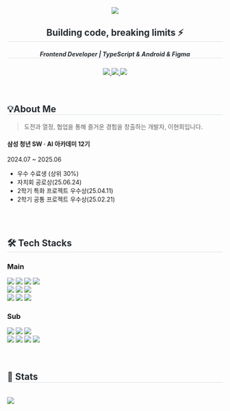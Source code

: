 <div align= "center">
<img src="https://capsule-render.vercel.app/api?type=waving&color=bed9f4&height=180&text=const%20BEST_DEVELOPER%20=%20'hyunhee😎';&animation=fadeIn&fontColor=fefdcf&fontSize=40" />

<div>
<h2 style="border-bottom: 1px solid #d8dee4; color: #282d33;"> Building code, breaking limits ⚡ </h2>  
    
<h5 style="border-bottom: 1px solid #d8dee4; color: #282d33;"> Frontend Developer | TypeScript & Android & Figma </h5>  
 <a href=https://birdsfoot.tistory.com/> <img src="https://img.shields.io/badge/Tistory-000000?style=square&logo=Tistory&logoColor=white&link=https://birdsfoot.tistory.com/"> </a>
<a href=mailto:jhc03032@naver.com> <img src="https://img.shields.io/badge/Gmail-EA4335?style=square&logo=Gmail&logoColor=white&link=mailto:jhc03032@naver.com"> </a>
<a href=mailto:https://solved.ac/jhc03032> <img src="http://mazassumnida.wtf/api/mini/generate_badge?boj=jhc03032"> </a>
<!-- style=square or style=for-the-badge 중 선택 -->

<!-- <hr style="height:4px; background-color:#AAAAAA; border:none;" /> -->
</div>

</div>

<br>
<br>

<div align= "left">
<h2 style="border-bottom: 1px solid #d8dee4; color: #282d33;"> 💡About Me </h2>    
<blockquote> 도전과 열정, 협업을 통해 즐거운 경험을 창출하는 개발자, 이현희입니다.  </blockquote>
<h4>삼성 청년 SW · AI 아카데미 12기  </h4>
<p>2024.07 ~ 2025.06</p>
<ul>
<li>우수 수료생 (상위 30%)</li>
<li>자치회 공로상(25.06.24)</li>
<li>2학기 특화 프로젝트 우수상(25.04.11)</li>
<li>2학기 공통 프로젝트 우수상(25.02.21)</li>
</ul>
<br/>
<!-- <hr style="height:4px; background-color:#AAAAAA; border:none;" /> -->
</div>

<br/>
    
<div align= "left">
<h2 style="border-bottom: 1px solid #d8dee4; color: #282d33;"> 🛠️ Tech Stacks </h2> 


<h3>Main</h3>
    

<img src="https://img.shields.io/badge/Javascript-F7DF1E?style=square&logo=Javascript&logoColor=white">
<img src="https://img.shields.io/badge/typescript-3178C6?style=square&logo=typescript&logoColor=black"> 
<img src="https://img.shields.io/badge/React-61DAFB?style=square&logo=React&logoColor=white">
<img src="https://img.shields.io/badge/Next.js-000000?style=square&logo=Next.js&logoColor=white">

<br/>

<img src="https://img.shields.io/badge/Android-3DDC84?style=square&logo=Android&logoColor=white">
<img src="https://img.shields.io/badge/Flutter-02569B?style=square&logo=Flutter&logoColor=white">
<img src="https://img.shields.io/badge/kotlin-7F52FF?style=square&logo=kotlin&logoColor=black"> 

<br/>

<img src="https://img.shields.io/badge/Figma-F24E1E?style=square&logo=Figma&logoColor=white">
<img src="https://img.shields.io/badge/Git-F05032?style=square&logo=Git&logoColor=white">
<img src="https://img.shields.io/badge/jira-0052CC?style=square&logo=jira&logoColor=white">



<h3>Sub</h3>
<img src="https://img.shields.io/badge/Python-3776AB?style=square&logo=Python&logoColor=white">
<img src="https://img.shields.io/badge/HTML5-E34F26?style=square&logo=HTML5&logoColor=white">
<img src="https://img.shields.io/badge/CSS3-1572B6?style=squaree&logo=CSS3&logoColor=white">

<br>

<img src="https://img.shields.io/badge/Vue.js-4FC08D?style=square&logo=Vue.js&logoColor=white">
<img src="https://img.shields.io/badge/Django-092E20?style=square&logo=Django&logoColor=white">
<img src="https://img.shields.io/badge/MySQL-4479A1?style=square&logo=MySQL&logoColor=white">
<img src="https://img.shields.io/badge/Notion-000000?style=square&logo=Notion&logoColor=white">


</div>

<br/>
<br/>

<div align= "left">
<h2 style="border-bottom: 1px solid #d8dee4; color: #282d33;"> 🏅 Stats </h2> <br>
<img src="http://github-profile-summary-cards.vercel.app/api/cards/profile-details?username=github-lily&theme=transparent"/>
<!-- <br> 
<img src="https://github-readme-stats.vercel.app/api?username=github-lily&bg_color=60,bed9f4,bed9f4&title_color=fefdcf&text_color=fefdcf"/>
<img src="https://github-readme-stats.vercel.app/api/top-langs/?username=github-lily&layout=compact&bg_color=60,bed9f4,bed9f4&title_color=fefdcf&text_color=fefdcf"/> 
 -->
</div> 
    


